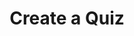 ---
dateAdded: "2023-04-20"
category: "meta"
title: Create a Quiz
prompt: |
  Design a short quiz on the given topic, including questions and possible answers.
---